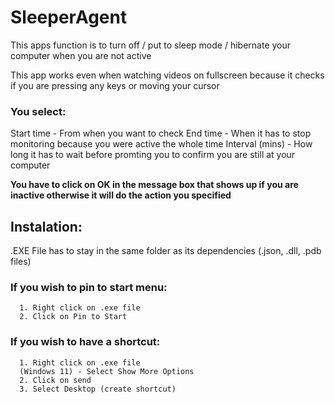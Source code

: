 # SleeperAgent



This apps function is to turn off / put to sleep mode / hibernate your computer when you are not active

This app works even when watching videos on fullscreen because it checks if you are pressing any keys or moving your cursor

### You select:
  Start time - From when you want to check
  End time - When it has to stop monitoring because you were active the whole time
  Interval (mins) - How long it has to wait before promting you to confirm you are still at your computer

**You have to click on OK in the message box that shows up if you are inactive otherwise it will do the action you specified**

## Instalation:
  .EXE File has to stay in the same folder as its dependencies (.json, .dll, .pdb files)

  ### If you wish to pin to start menu:
	  1. Right click on .exe file
	  2. Click on Pin to Start

  ### If you wish to have a shortcut:
	  1. Right click on .exe file
	  (Windows 11) - Select Show More Options
	  2. Click on send
	  3. Select Desktop (create shortcut)
